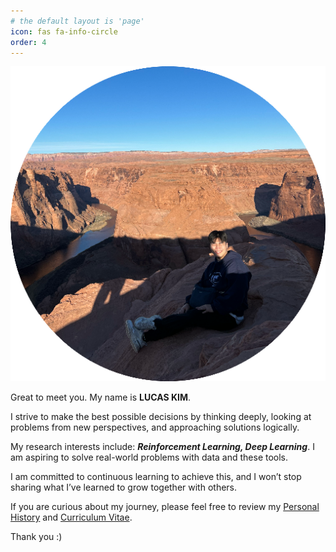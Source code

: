 ```yaml
---
# the default layout is 'page'
icon: fas fa-info-circle
order: 4
---
```




![Image](../assets/img/profile-512x512.png)



Great to meet you. My name is **LUCAS KIM**. 

I strive to make the best possible decisions by thinking deeply, looking at problems from new perspectives, and approaching solutions logically.

My research interests include: ***Reinforcement Learning, Deep Learning***. I am aspiring to solve real-world problems with data and these tools.

I am committed to continuous learning to achieve this, and I won’t stop sharing what I’ve learned to grow together with others.

If you are curious about my journey, please feel free to review my [Personal History](https://ichbinlucaskim.github.io/posts/personal-history) and [Curriculum Vitae](https://ichbinlucaskim.github.io/posts/curriculum-vitae).

Thank you :)
